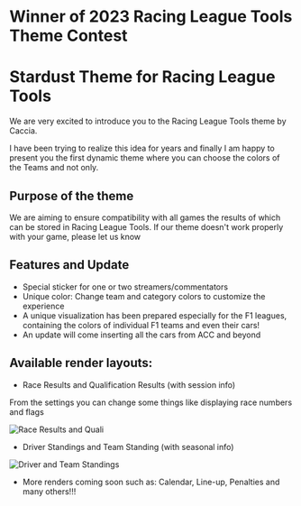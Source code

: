 # Winner of 2023 Racing League Tools Theme Contest

# Stardust Theme for Racing League Tools

We are very excited to introduce you to the Racing League Tools theme by Caccia.

I have been trying to realize this idea for years and finally I am happy to present you the first dynamic theme where you can choose the colors of the Teams and not only.

## Purpose of the theme

We are aiming to ensure compatibility with all games the results of which can be stored in Racing League Tools. If our theme doesn't work properly with your game, please let us know

## Features and Update

- Special sticker for one or two streamers/commentators
- Unique color: Change team and category colors to customize the experience
- A unique visualization has been prepared especially for the F1 leagues, containing the colors of individual F1 teams and even their cars!
- An update will come inserting all the cars from ACC and beyond


## Available render layouts:

- Race Results and Qualification Results (with session  info)

From the settings you can change some things like displaying race numbers and flags

![Race Results and Quali](docs/race_and_quali_card.png "Race Results")

- Driver Standings and Team Standing (with seasonal info)

![Driver and Team Standings](docs/driver_and_team_standing_card.png "Driver Standings")

- More renders coming soon such as: Calendar, Line-up, Penalties and many others!!!


